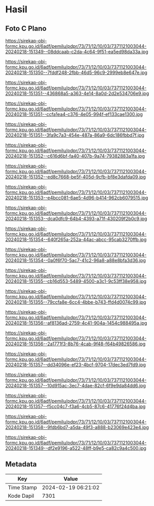 # Hasil

## Foto C Plano

https://sirekap-obj-formc.kpu.go.id/6adf/pemilu/pdpr/73/71/12/10/03/7371121003044-20240218-151349--08ddcaab-c2da-4c64-9f51-ea5ed98da33a.jpg

https://sirekap-obj-formc.kpu.go.id/6adf/pemilu/pdpr/73/71/12/10/03/7371121003044-20240218-151350--7fddf248-2fbb-46d5-96c9-2999eb8e647e.jpg

https://sirekap-obj-formc.kpu.go.id/6adf/pemilu/pdpr/73/71/12/10/03/7371121003044-20240218-151351--436868a5-a363-4e14-8a0d-2d2e534706e9.jpg

https://sirekap-obj-formc.kpu.go.id/6adf/pemilu/pdpr/73/71/12/10/03/7371121003044-20240218-151351--ccfa1ea4-c376-4e05-994f-ef133cae1300.jpg

https://sirekap-obj-formc.kpu.go.id/6adf/pemilu/pdpr/73/71/12/10/03/7371121003044-20240218-151351--3fa9c7a3-454e-487a-86a9-6dc186fbbd7f.jpg

https://sirekap-obj-formc.kpu.go.id/6adf/pemilu/pdpr/73/71/12/10/03/7371121003044-20240218-151352--c616d6bf-fa40-407b-9a74-79382883a1fa.jpg

https://sirekap-obj-formc.kpu.go.id/6adf/pemilu/pdpr/73/71/12/10/03/7371121003044-20240218-151352--ed8c7668-be5f-405d-9cfb-bf8e3dafda09.jpg

https://sirekap-obj-formc.kpu.go.id/6adf/pemilu/pdpr/73/71/12/10/03/7371121003044-20240218-151353--e4bcc081-6ae5-4d96-b414-962cb6079515.jpg

https://sirekap-obj-formc.kpu.go.id/6adf/pemilu/pdpr/73/71/12/10/03/7371121003044-20240218-151353--dca0dfc9-64b4-4393-a71f-430209f2b0c9.jpg

https://sirekap-obj-formc.kpu.go.id/6adf/pemilu/pdpr/73/71/12/10/03/7371121003044-20240218-151354--640f265a-252a-44ac-abcc-95cab3270ffb.jpg

https://sirekap-obj-formc.kpu.go.id/6adf/pemilu/pdpr/73/71/12/10/03/7371121003044-20240218-151354--0a0f6f70-5ac7-41c2-96a8-a88e8bfa3d36.jpg

https://sirekap-obj-formc.kpu.go.id/6adf/pemilu/pdpr/73/71/12/10/03/7371121003044-20240218-151355--cb16d553-5489-4500-a3c1-9c53ff38e958.jpg

https://sirekap-obj-formc.kpu.go.id/6adf/pemilu/pdpr/73/71/12/10/03/7371121003044-20240218-151355--79ccfa8e-6cc4-4bbe-b743-ffd4d0074c99.jpg

https://sirekap-obj-formc.kpu.go.id/6adf/pemilu/pdpr/73/71/12/10/03/7371121003044-20240218-151356--af8136ad-2759-4c41-904a-1454c988495a.jpg

https://sirekap-obj-formc.kpu.go.id/6adf/pemilu/pdpr/73/71/12/10/03/7371121003044-20240218-151356--2a1771f3-8b76-4cab-9f48-f64b49826586.jpg

https://sirekap-obj-formc.kpu.go.id/6adf/pemilu/pdpr/73/71/12/10/03/7371121003044-20240218-151357--dd34096e-ef23-4bcf-9704-17dec3ed7fd9.jpg

https://sirekap-obj-formc.kpu.go.id/6adf/pemilu/pdpr/73/71/12/10/03/7371121003044-20240218-151357--10d915ac-3ec7-4dae-82cf-6f9e9da84dd6.jpg

https://sirekap-obj-formc.kpu.go.id/6adf/pemilu/pdpr/73/71/12/10/03/7371121003044-20240218-151357--f5cc04c7-f3a6-4cb5-87c6-41776f24d4ba.jpg

https://sirekap-obj-formc.kpu.go.id/6adf/pemilu/pdpr/73/71/12/10/03/7371121003044-20240218-151358--9fdb6bd7-a5da-49f3-a888-b23069e423e4.jpg

https://sirekap-obj-formc.kpu.go.id/6adf/pemilu/pdpr/73/71/12/10/03/7371121003044-20240218-151349--df2e9196-a522-48ff-b9e5-ca82c9a4c500.jpg


## Metadata

| Key        | Value               |
| ---------- | ------------------- |
| Time Stamp | 2024-02-19 06:21:02 |
| Kode Dapil | 7301                |



